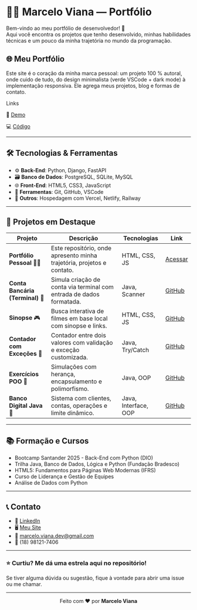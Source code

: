 # 👨‍💻 Marcelo Viana — Portfólio

Bem-vindo ao meu portfólio de desenvolvedor! 🚀  
Aqui você encontra os projetos que tenho desenvolvido, minhas habilidades técnicas e um pouco da minha trajetória no mundo da programação.

## 🌐 Meu Portfólio

Este site é o coração da minha marca pessoal: um projeto 100 % autoral, onde cuido de tudo, do design minimalista (verde VSCode + dark mode) à implementação responsiva. Ele agrega meus projetos, blog e formas de contato.

Links

🔗 [Demo](https://marceloviana.vercel.app)

💻 [Código](https://github.com/marcelosviana/portifolio)

---

## 🛠️ Tecnologias & Ferramentas

- ⚙️ **Back-End**: Python, Django, FastAPI
- 🗃️ **Banco de Dados**: PostgreSQL, SQLite, MySQL
- 🌐 **Front-End**: HTML5, CSS3, JavaScript
- 🔧 **Ferramentas**: Git, GitHub, VSCode
- 🐳 **Outros**: Hospedagem com Vercel, Netlify, Railway

---

## 💼 Projetos em Destaque

| Projeto | Descrição | Tecnologias | Link |
|--------|-----------|-------------|------|
| **Portfólio Pessoal** 🧑‍💻 | Este repositório, onde apresento minha trajetória, projetos e contato. | HTML, CSS, JS | [Acessar](https://marceloviana.vercel.app) |
| **Conta Bancária (Terminal)** 🏦 | Simula criação de conta via terminal com entrada de dados formatada. | Java, Scanner | [GitHub](https://github.com/marcelosviana/conta-terminal) |
| **Sinopse** 🎮 | Busca interativa de filmes em base local com sinopse e links. | HTML, CSS, JS | [GitHub](https://github.com/marcelosviana/sinopse) |
| **Contador com Exceções** 🔁 | Contador entre dois valores com validação e exceção customizada. | Java, Try/Catch | [GitHub](https://github.com/marcelosviana/contador) |
| **Exercícios POO** 🧹 | Simulações com herança, encapsulamento e polimorfismo. | Java, OOP | [GitHub](https://github.com/marcelosviana/orientacao-objetos) |
| **Banco Digital Java** 🏦 | Sistema com clientes, contas, operações e limite dinâmico. | Java, Interface, OOP | [GitHub](https://github.com/marcelosviana/banco-digital) |


---

## 📚 Formação e Cursos

- Bootcamp Santander 2025 - Back-End com Python (DIO)
- Trilha Java, Banco de Dados, Lógica e Python (Fundação Bradesco)
- HTML5: Fundamentos para Páginas Web Modernas (IFRS)
- Curso de Liderança e Gestão de Equipes
- Análise de Dados com Python

---

## 📞 Contato

- 💼 [LinkedIn](https://www.linkedin.com/in/marcelo-sviana/)
- 🖥️ [Meu Site](https://marceloviana.vercel.app)
- 📧 marcelo.viana.dev@gmail.com
- 📱 (18) 98121-7406

---

### ⭐ Curtiu? Me dá uma estrela aqui no repositório!  
Se tiver alguma dúvida ou sugestão, fique à vontade para abrir uma issue ou me chamar.

---

<p align="center">Feito com ❤️ por <strong>Marcelo Viana</strong></p>

